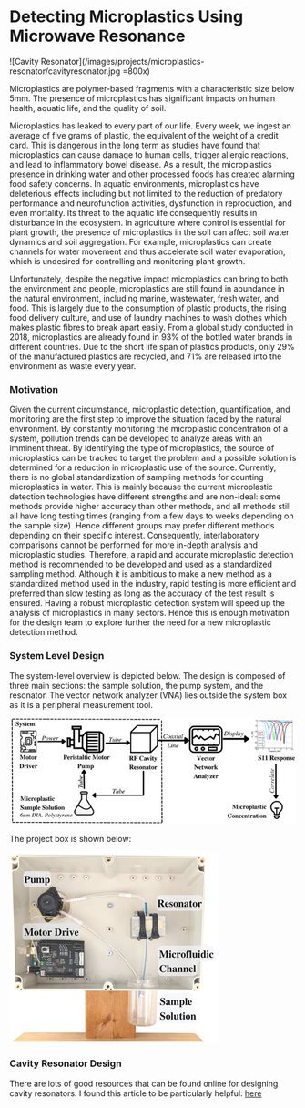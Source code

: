 # Detecting Microplastics Using Microwave Resonance
![Cavity Resonator](/images/projects/microplastics-resonator/cavityresonator.jpg =800x)

Microplastics are polymer-based fragments with a characteristic size below 5mm. The presence of microplastics has significant impacts on human health, aquatic life, and the quality of soil. 

Microplastics has leaked to every part of our life. Every week, we ingest an average of five grams of plastic, the equivalent of the weight of a credit card. This is dangerous in the long term as studies have found that microplastics can cause damage to human cells, trigger allergic reactions, and lead to inflammatory bowel disease. As a result, the microplastics presence in drinking water and other processed foods has created alarming food safety concerns. In aquatic environments, microplastics have deleterious effects including but not limited to the reduction of predatory performance and neurofunction activities, dysfunction in reproduction, and even mortality. Its threat to the aquatic life consequently results in disturbance in the ecosystem. In agriculture where control is essential for plant growth, the presence of microplastics in the soil can affect soil water dynamics and soil aggregation. For example, microplastics can create channels for water movement and thus accelerate soil water evaporation, which is undesired for controlling and monitoring plant growth. 

Unfortunately, despite the negative impact microplastics can bring to both the environment and people, microplastics are still found in abundance in the natural environment, including marine, wastewater, fresh water, and food. This is largely due to the consumption of plastic products, the rising food delivery culture, and use of laundry machines to wash clothes which makes plastic fibres to break apart easily. From a global study conducted in 2018, microplastics are already found in 93% of the bottled water brands in different countries. Due to the short life span of plastics products, only 29% of the manufactured plastics are recycled, and 71% are released into the environment as waste every year. 


### Motivation
Given the current circumstance, microplastic detection, quantification, and monitoring are the first step to improve the situation faced by the natural environment. By constantly monitoring the microplastic concentration of a system, pollution trends can be developed to analyze areas with an imminent threat. By identifying the type of microplastics, the source of microplastics can be tracked to target the problem and a possible solution is determined for a reduction in microplastic use of the source. Currently, there is no global standardization of sampling methods for counting microplastics in water. This is mainly because the current microplastic detection technologies have different strengths and are non-ideal: some methods provide higher accuracy than other methods, and all methods still all have long testing times (ranging from a few days to weeks depending on the sample size). Hence different groups may prefer different methods depending on their specific interest. Consequently, interlaboratory comparisons cannot be performed for more in-depth analysis and microplastic studies. Therefore, a rapid and accurate microplastic detection method is recommended to be developed and used as a standardized sampling method. Although it is ambitious to make a new method as a standardized method used in the industry, rapid testing is more efficient and preferred than slow testing as long as the accuracy of the test result is ensured. Having a robust microplastic detection system will speed up the analysis of microplastics in many sectors. Hence this is enough motivation for the design team to explore further the need for a new microplastic detection method.

### System Level Design
The system-level overview is depicted below. The design is composed of three main sections: the sample solution, the pump system, and the resonator. The vector network analyzer (VNA) lies outside the system box as it is a peripheral measurement tool.

![System Level Design](/images/projects/microplastics-resonator/systemleveldesign.jpg)

The project box is shown below:

![Design Assembly](/images/projects/microplastics-resonator/designassembly.jpg)

### Cavity Resonator Design
There are lots of good resources that can be found online for designing cavity resonators. I found this article to be particularly helpful: [here](http://www.physics.usu.edu/Wheeler/EM/Notes/EMNotes15Waveguides.pdf)